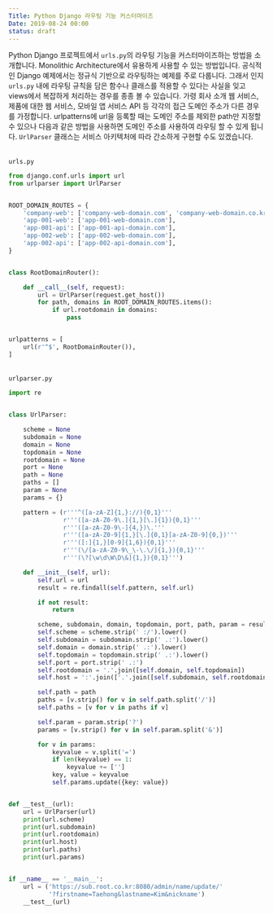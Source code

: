 ```yaml
---
Title: Python Django 라우팅 기능 커스터마이즈
Date: 2019-08-24 00:00
status: draft
---
```


<!-- Status: hidden -->

Python Django 프로젝트에서 `urls.py`의 라우팅 기능을 커스터마이즈하는 방법을 소개합니다. Monolithic Architecture에서 유용하게 사용할 수 있는 방법입니다. 공식적인 Django 예제에서는 정규식 기반으로 라우팅하는 예제를 주로 다룹니다. 그래서 인지 `urls.py` 내에 라우팅 규칙을 담은 함수나 클래스를 적용할 수 있다는 사실을 잊고 views에서 복잡하게 처리하는 경우를 종종 볼 수 있습니다. 가령 회사 소개 웹 서비스, 제품에 대한 웹 서비스, 모바일 앱 서비스 API 등 각각의 접근 도메인 주소가 다른 경우를 가정합니다. urlpatterns에 url을 등록할 때는 도메인 주소를 제외한 path만 지정할 수 있으나 다음과 같은 방법을 사용하면 도메인 주소를 사용하여 라우팅 할 수 있게 됩니다. `UrlParser` 클래스는 서비스 아키텍처에 따라 간소하게 구현할 수도 있겠습니다.

######

`urls.py`

```python
from django.conf.urls import url
from urlparser import UrlParser


ROOT_DOMAIN_ROUTES = {
    'company-web': ['company-web-domain.com', 'company-web-domain.co.kr'],
    'app-001-web': ['app-001-web-domain.com'],
    'app-001-api': ['app-001-api-domain.com'],
    'app-002-web': ['app-002-web-domain.com'],
    'app-002-api': ['app-002-api-domain.com'],
}


class RootDomainRouter():

    def __call__(self, request):
        url = UrlParser(request.get_host())
        for path, domains in ROOT_DOMAIN_ROUTES.items():
            if url.rootdomain in domains:
                pass


urlpatterns = [
    url(r'^$', RootDomainRouter()),
]
```

######

`urlparser.py`

```python
import re


class UrlParser:

    scheme = None
    subdomain = None
    domain = None
    topdomain = None
    rootdomain = None
    port = None
    path = None
    paths = []
    param = None
    params = {}

    pattern = (r'''^([a-zA-Z]{1,}://){0,1}'''
               r'''([a-zA-Z0-9\.]{1,}[\.]{1}){0,1}'''
               r'''([a-zA-Z0-9\-]{4,})\.'''
               r'''([a-zA-Z0-9]{1,}[\.]{0,1}[a-zA-Z0-9]{0,})'''
               r'''([:]{1,}[0-9]{1,6}){0,1}'''
               r'''(\/[a-zA-Z0-9\_\-\.\/]{1,}){0,1}'''
               r'''(\?[\w\d\W\D\&]{1,}){0,1}''')

    def __init__(self, url):
        self.url = url
        result = re.findall(self.pattern, self.url)

        if not result:
            return

        scheme, subdomain, domain, topdomain, port, path, param = result[0]
        self.scheme = scheme.strip(' :/').lower()
        self.subdomain = subdomain.strip(' .:').lower()
        self.domain = domain.strip(' .:').lower()
        self.topdomain = topdomain.strip(' .:').lower()
        self.port = port.strip(' .:')
        self.rootdomain = '.'.join([self.domain, self.topdomain])
        self.host = ':'.join(['.'.join([self.subdomain, self.rootdomain]), self.port])

        self.path = path
        paths = [v.strip() for v in self.path.split('/')]
        self.paths = [v for v in paths if v]

        self.param = param.strip('?')
        params = [v.strip() for v in self.param.split('&')]

        for v in params:
            keyvalue = v.split('=')
            if len(keyvalue) == 1:
                keyvalue += ['']
            key, value = keyvalue
            self.params.update({key: value})


def __test__(url):
    url = UrlParser(url)
    print(url.scheme)
    print(url.subdomain)
    print(url.rootdomain)
    print(url.host)
    print(url.paths)
    print(url.params)


if __name__ == '__main__':
    url = ('https://sub.root.co.kr:8080/admin/name/update/'
           '?firstname=Taehong&lastname=Kim&nickname')
    __test__(url)

```